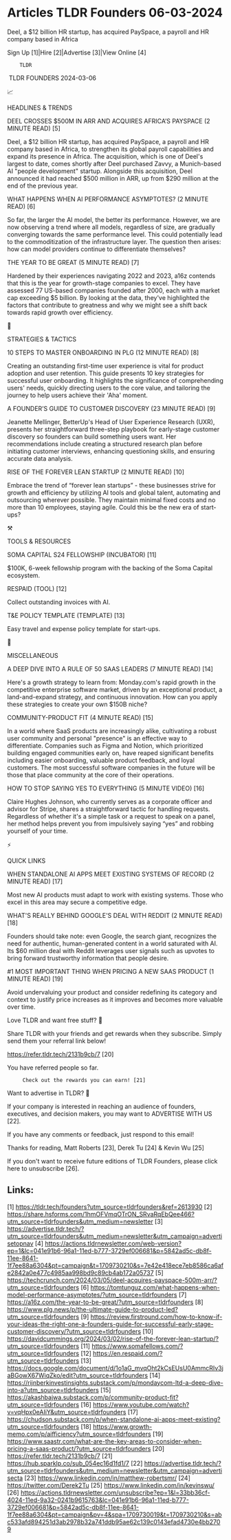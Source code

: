 # Articles TLDR Founders 06-03-2024

Deel, a $12 billion HR startup, has acquired PaySpace, a payroll and
HR company based in Africa  

Sign Up [1]|Hire [2]|Advertise [3]|View Online [4] 

		TLDR 

 TLDR FOUNDERS 2024-03-06

📈 

HEADLINES & TRENDS

 DEEL CROSSES $500M IN ARR AND ACQUIRES AFRICA’S PAYSPACE (2 MINUTE
READ) [5] 

 Deel, a $12 billion HR startup, has acquired PaySpace, a payroll and
HR company based in Africa, to strengthen its global payroll
capabilities and expand its presence in Africa. The acquisition, which
is one of Deel's largest to date, comes shortly after Deel purchased
Zavvy, a Munich-based AI "people development" startup. Alongside this
acquisition, Deel announced it had reached $500 million in ARR, up
from $290 million at the end of the previous year. 

 WHAT HAPPENS WHEN AI PERFORMANCE ASYMPTOTES? (2 MINUTE READ) [6] 

 So far, the larger the AI model, the better its performance. However,
we are now observing a trend where all models, regardless of size, are
gradually converging towards the same performance level. This could
potentially lead to the commoditization of the infrastructure layer.
The question then arises: how can model providers continue to
differentiate themselves? 

 THE YEAR TO BE GREAT (5 MINUTE READ) [7] 

 Hardened by their experiences navigating 2022 and 2023, a16z contends
that this is the year for growth-stage companies to excel. They have
assessed 77 US-based companies founded after 2000, each with a market
cap exceeding $5 billion. By looking at the data, they've highlighted
the factors that contribute to greatness and why we might see a shift
back towards rapid growth over efficiency. 

🧠 

STRATEGIES & TACTICS

 10 STEPS TO MASTER ONBOARDING IN PLG (12 MINUTE READ) [8] 

 Creating an outstanding first-time user experience is vital for
product adoption and user retention. This guide presents 10 key
strategies for successful user onboarding. It highlights the
significance of comprehending users' needs, quickly directing users to
the core value, and tailoring the journey to help users achieve their
'Aha' moment. 

 A FOUNDER’S GUIDE TO CUSTOMER DISCOVERY (23 MINUTE READ) [9] 

 Jeanette Mellinger, BetterUp's Head of User Experience Research
(UXR), presents her straightforward three-step playbook for
early-stage customer discovery so founders can build something users
want. Her recommendations include creating a structured research plan
before initiating customer interviews, enhancing questioning skills,
and ensuring accurate data analysis. 

 RISE OF THE FOREVER LEAN STARTUP (2 MINUTE READ) [10] 

 Embrace the trend of “forever lean startups” - these businesses
strive for growth and efficiency by utilizing AI tools and global
talent, automating and outsourcing wherever possible. They maintain
minimal fixed costs and no more than 10 employees, staying agile.
Could this be the new era of start-ups? 

⚒️ 

TOOLS & RESOURCES

 SOMA CAPITAL S24 FELLOWSHIP (INCUBATOR) [11] 

 $100K, 6-week fellowship program with the backing of the Soma Capital
ecosystem. 

 RESPAID (TOOL) [12] 

 Collect outstanding invoices with AI. 

 T&E POLICY TEMPLATE (TEMPLATE) [13] 

 Easy travel and expense policy template for start-ups. 

🎁 

MISCELLANEOUS

 A DEEP DIVE INTO A RULE OF 50 SAAS LEADERS (7 MINUTE READ) [14] 

 Here's a growth strategy to learn from: Monday.com's rapid growth in
the competitive enterprise software market, driven by an exceptional
product, a land-and-expand strategy, and continuous innovation. How
can you apply these strategies to create your own $150B niche? 

 COMMUNITY-PRODUCT FIT (4 MINUTE READ) [15] 

 In a world where SaaS products are increasingly alike, cultivating a
robust user community and personal "presence" is an effective way to
differentiate. Companies such as Figma and Notion, which prioritized
building engaged communities early on, have reaped significant
benefits including easier onboarding, valuable product feedback, and
loyal customers. The most successful software companies in the future
will be those that place community at the core of their operations. 

 HOW TO STOP SAYING YES TO EVERYTHING (5 MINUTE VIDEO) [16] 

 Claire Hughes Johnson, who currently serves as a corporate officer
and advisor for Stripe, shares a straightforward tactic for handling
requests. Regardless of whether it's a simple task or a request to
speak on a panel, her method helps prevent you from impulsively saying
“yes” and robbing yourself of your time. 

⚡ 

QUICK LINKS

 WHEN STANDALONE AI APPS MEET EXISTING SYSTEMS OF RECORD (2 MINUTE
READ) [17] 

 Most new AI products must adapt to work with existing systems. Those
who excel in this area may secure a competitive edge. 

 WHAT'S REALLY BEHIND GOOGLE'S DEAL WITH REDDIT (2 MINUTE READ) [18] 

 Founders should take note: even Google, the search giant, recognizes
the need for authentic, human-generated content in a world saturated
with AI. Its $60 million deal with Reddit leverages user signals such
as upvotes to bring forward trustworthy information that people
desire. 

 #1 MOST IMPORTANT THING WHEN PRICING A NEW SAAS PRODUCT (1 MINUTE
READ) [19] 

 Avoid undervaluing your product and consider redefining its category
and context to justify price increases as it improves and becomes more
valuable over time. 

Love TLDR and want free stuff? 🎁

 Share TLDR with your friends and get rewards when they subscribe.
Simply send them your referral link below! 

 https://refer.tldr.tech/2131b9cb/7 [20] 

 You have referred people so far. 

		 Check out the rewards you can earn! [21] 

Want to advertise in TLDR? 📰

 If your company is interested in reaching an audience of founders,
executives, and decision makers, you may want to ADVERTISE WITH US
[22]. 

 If you have any comments or feedback, just respond to this email! 

Thanks for reading, 
Matt Roberts [23], Derek Tu [24] & Kevin Wu [25] 

If you don't want to receive future editions of TLDR Founders,
please click here to unsubscribe [26]. 

 

Links:
------
[1] https://tldr.tech/founders?utm_source=tldrfounders&ref=2613930
[2] https://share.hsforms.com/1hmOFVmqOTrON_SRvaRqEbQee466?utm_source=tldrfounders&utm_medium=newsletter
[3] https://advertise.tldr.tech/?utm_source=tldrfounders&utm_medium=newsletter&utm_campaign=advertisetopnav
[4] https://actions.tldrnewsletter.com/web-version?ep=1&lc=041e91b6-96a1-11ed-b777-3729ef006681&p=5842ad5c-db8f-11ee-8641-1f7ee88a6304&pt=campaign&t=1709730210&s=7e42e418ece7eb8586ca6afe2842a0e477c4985aa998bd9c89cb4ab172a05737
[5] https://techcrunch.com/2024/03/05/deel-acquires-payspace-500m-arr/?utm_source=tldrfounders
[6] https://tomtunguz.com/what-happens-when-model-performance-asymptotes/?utm_source=tldrfounders
[7] https://a16z.com/the-year-to-be-great/?utm_source=tldrfounders
[8] https://www.plg.news/p/the-ultimate-guide-to-product-led?utm_source=tldrfounders
[9] https://review.firstround.com/how-to-know-if-your-ideas-the-right-one-a-founders-guide-for-successful-early-stage-customer-discovery/?utm_source=tldrfounders
[10] https://davidcummings.org/2024/03/02/rise-of-the-forever-lean-startup/?utm_source=tldrfounders
[11] https://www.somafellows.com/?utm_source=tldrfounders
[12] https://en.respaid.com/?utm_source=tldrfounders
[13] https://docs.google.com/document/d/1o1aG_mvqOht2kCsEUsU0AmmcRIv3jaBGowX67WiqZko/edit?utm_source=tldrfounders
[14] https://rijnberkinvestinsights.substack.com/p/mondaycom-ltd-a-deep-dive-into-a?utm_source=tldrfounders
[15] https://akashbajwa.substack.com/p/community-product-fit?utm_source=tldrfounders
[16] https://www.youtube.com/watch?v=vqHpx0eAIiY&utm_source=tldrfounders
[17] https://chudson.substack.com/p/when-standalone-ai-apps-meet-existing?utm_source=tldrfounders
[18] https://www.growth-memo.com/p/aifficiency?utm_source=tldrfounders
[19] https://www.saastr.com/what-are-the-key-areas-to-consider-when-pricing-a-saas-product/?utm_source=tldrfounders
[20] https://refer.tldr.tech/2131b9cb/7
[21] https://hub.sparklp.co/sub_054ec16d1fd1/7
[22] https://advertise.tldr.tech/?utm_source=tldrfounders&utm_medium=newsletter&utm_campaign=advertisecta
[23] https://www.linkedin.com/in/matthew-robertsmr/
[24] https://twitter.com/Derek2Tu
[25] https://www.linkedin.com/in/kevinswu/
[26] https://actions.tldrnewsletter.com/unsubscribe?ep=1&l=33bb36cf-4024-11ed-9a32-0241b9615763&lc=041e91b6-96a1-11ed-b777-3729ef006681&p=5842ad5c-db8f-11ee-8641-1f7ee88a6304&pt=campaign&pv=4&spa=1709730019&t=1709730210&s=abc533afd894251d3ab2978b32a741ddb95ae62c139c0143efad4730e4bb2709